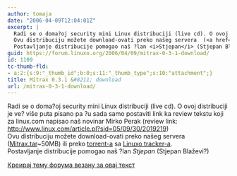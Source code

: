 ```yaml
---
author: tomaja
date: "2006-04-09T12:04:01Z"
excerpt: |
  Radi se o doma?oj security mini Linux distribuciji (live cd). O ovoj distribuciji je ve? više puta pisano pa ?u sada samo postaviti link ka review tekstu koji za linux.com napisao naš novinar Mirko Perak (review link: <a href="http://www.linux.com/article.pl?sid=05/09/30/2019219">http://www.linux.com/article.pl?sid=05/09/30/2019219</a>)<br>
  Ovu distribuciju možete download-ovati preko našeg servera  (<a href="http://www.linuxo.net/download/mitrax/Mitrax.tar">Mitrax.tar</a>~50MB)   ili preko <a href="http://torrent.linuxo.net/download.php?id=2&name=Mitrax.tar.torrent">torrent-a</a> sa <a href="http://torrent.linuxo.net">Linuxo tracker-a</a>. <br>
  Postavljanje distribucije pomogao naš ?lan <i>Stjepan</i> (Stjepan Blaževi?)
guid: https://forum.linuxo.org/2006/04/09/mitrax-0-3-1-download/
id: 1109
tc-thumb-fld:
- a:2:{s:9:"_thumb_id";b:0;s:11:"_thumb_type";s:10:"attachment";}
title: Mitrax 0.3.1 &#8211; download
url: /mitrax-0-3-1-download/
---
```

Radi se o doma?oj security mini Linux distribuciji (live cd). O ovoj distribuciji je ve? više puta pisano pa ?u sada samo postaviti link ka review tekstu koji za linux.com napisao naš novinar Mirko Perak (review link: <http://www.linux.com/article.pl?sid=05/09/30/2019219>)  
Ovu distribuciju možete download-ovati preko našeg servera ([Mitrax.tar](http://www.linuxo.net/download/mitrax/Mitrax.tar)~50MB) ili preko [torrent-a](http://torrent.linuxo.net/download.php?id=2&name=Mitrax.tar.torrent) sa [Linuxo tracker-a](http://torrent.linuxo.net).  
Postavljanje distribucije pomogao naš ?lan _Stjepan_ (Stjepan Blaževi?)<!--break-->

[Креирај тему форума везану за овај текст](https://linuxo.org/nova-tema-na-forumu/?se_pid=1109)